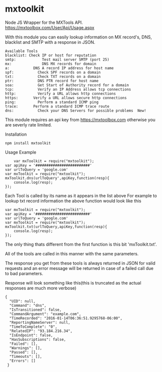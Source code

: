 # mxtoolkit
Node JS Wrapper for the MXTools API.
https://mxtoolbox.com/User/Api/Usage.aspx

With this module you can easily lookup information on
MX record's, DNS, blacklist and SMTP with a response in JSON.

	Available Tools
	blacklist: Check IP or host for reputation
	smtp:	 		 Test mail server SMTP (port 25)
	mx:	 			 DNS MX records for domain
	a:	 	     DNS A record IP address for host name
	spf:	 	   Check SPF records on a domain
	txt:	 	   Check TXT records on a domain
	ptr:	 	   DNS PTR record for host name
	soa:		   Get Start of Authority record for a domain
	tcp:		   Verify an IP Address allows tcp connections
	http:		   Verify a URL allows http connections  
	https:		 Verify a URL allows secure http connections  
	ping:		   Perform a standard ICMP ping
	trace:		 Perform a standard ICMP trace route
	dns:		   Check your DNS Servers for possible problems  New!

This module requires an api key from https://mxtoolbox.com otherwise you are severly rate limited.

Installation

	npm install mxtoolkit

Usage Example

		var mxToolkit = require("mxtoolkit");
    var apiKey = '#########################'
    var urlToQuery = 'google.com'
    var mxToolkit = require("mxtoolkit");
	mxToolkit.dns(urlToQuery',apiKey,function(resp){
	    console.log(resp);
	});

Each Tool is called by its name as it appears in the list above
For example to lookup txt record information the above function would look like this

	var mxToolkit = require("mxtoolkit");
	var apiKey = '#########################'
    var urlToQuery = 'google.com'
	var mxToolkit = require("mxtoolkit");
	mxToolkit.txt(urlToQuery,apiKey,function(resp){
	    console.log(resp);
	});

The only thing thats different from the first function is this bit 'mxToolkit.txt'.

All of the tools are called in this manner with the same parameters.

The response you get from these tools is always returned in JSON for valid requests and an error message will be returned in case of a failed call due to bad parameters.

Response will look something like this(this is truncated as the actual responses are much more verbose)

    {
      "UID": null,
      "Command": "dns",
      "IsTransitioned": false,
      "CommandArgument": "example.com",
      "TimeRecorded": "2016-01-14T06:36:51.9295768-06:00",
      "ReportingNameServer": null,
      "TimeToComplete": "0",
      "RelatedIP": "93.184.216.34",
      "IsEndpoint": false,
      "HasSubscriptions": false,
      "Failed": [],
      "Warnings": [],
      "Passed": [],
      "Timeouts": [],
      "Errors": []
     }
